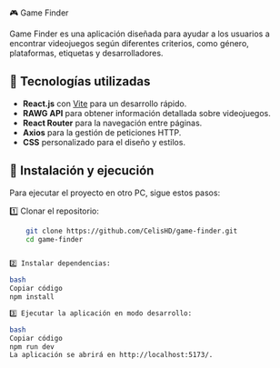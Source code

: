 🎮 Game Finder

Game Finder es una aplicación diseñada para ayudar a los usuarios a encontrar videojuegos según diferentes criterios, como género, plataformas, etiquetas y desarrolladores.

## 🚀 Tecnologías utilizadas

- **React.js** con [Vite](https://vitejs.dev/) para un desarrollo rápido.
- **RAWG API** para obtener información detallada sobre videojuegos.
- **React Router** para la navegación entre páginas.
- **Axios** para la gestión de peticiones HTTP.
- **CSS** personalizado para el diseño y estilos.

## 📂 Instalación y ejecución

Para ejecutar el proyecto en otro PC, sigue estos pasos:

1️⃣ Clonar el repositorio:
```bash
    git clone https://github.com/CelisHD/game-finder.git
    cd game-finder


2️⃣ Instalar dependencias:

bash
Copiar código
npm install

3️⃣ Ejecutar la aplicación en modo desarrollo:

bash
Copiar código
npm run dev
La aplicación se abrirá en http://localhost:5173/.